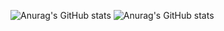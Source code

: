 ![Anurag's GitHub stats](https://github-readme-stats-sigma-five.vercel.app/api?username=FrancescoMazzitelli&count_private=true&show_icons=true&theme=radical&line_height=40)
![Anurag's GitHub stats](https://github-readme-stats-sigma-five.vercel.app/api/top-langs/?username=FrancescoMazzitelli&theme=radical&line_height=40&hide=css&count_private=true&show_icons=true)



